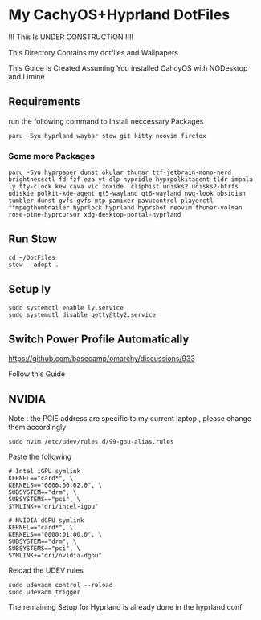# My CachyOS+Hyprland DotFiles

!!! This Is UNDER CONSTRUCTION !!!!

This Directory Contains my dotfiles and Wallpapers

This Guide is Created Assuming You installed CahcyOS with NODesktop and Limine

## Requirements

run the following command to Install neccessary Packages 

```
paru -Syu hyprland waybar stow git kitty neovim firefox 
```

### Some more Packages

```
paru -Syu hyprpaper dunst okular thunar ttf-jetbrain-mono-nerd brightnessctl fd fzf eza yt-dlp hypridle hyprpolkitagent tldr impala ly tty-clock kew cava vlc zoxide  cliphist udisks2 udisks2-btrfs udiskie polkit-kde-agent qt5-wayland qt6-wayland nwg-look obsidian tumbler dunst gvfs gvfs-mtp pamixer pavucontrol playerctl ffmpegthumbnailer hyprlock hyprland hyprshot neovim thunar-volman rose-pine-hyprcursor xdg-desktop-portal-hyprland   
```

## Run Stow
```
cd ~/DotFiles 
stow --adopt .
```
## Setup ly 
```
sudo systemctl enable ly.service
sudo systemctl disable getty@tty2.service 
```

## Switch Power Profile Automatically
 
https://github.com/basecamp/omarchy/discussions/933

Follow this Guide

## NVIDIA 


Note : the PCIE address are specific to my current laptop , please change them accordingly

```
sudo nvim /etc/udev/rules.d/99-gpu-alias.rules
```

Paste the following

```
# Intel iGPU symlink
KERNEL=="card*", \
KERNELS=="0000:00:02.0", \
SUBSYSTEM=="drm", \
SUBSYSTEMS=="pci", \
SYMLINK+="dri/intel-igpu"

# NVIDIA dGPU symlink
KERNEL=="card*", \
KERNELS=="0000:01:00.0", \
SUBSYSTEM=="drm", \
SUBSYSTEMS=="pci", \
SYMLINK+="dri/nvidia-dgpu"

```
Reload the UDEV rules

```
sudo udevadm control --reload
sudo udevadm trigger

```
The remaining Setup for Hyprland is already done in the hyprland.conf 
